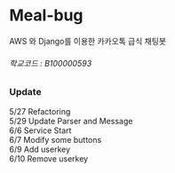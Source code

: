 # Meal-bug
AWS 와 Django를 이용한 카카오톡 급식 채팅봇

###### 학교코드 : B100000593  

### Update  
5/27 Refactoring   
5/29 Update Parser and Message   
6/6  Service Start   
6/7  Modify some buttons   
6/9  Add userkey   
6/10 Remove userkey 
